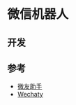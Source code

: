 
# 微信机器人
## 开发

## 参考

- [微友助手](http://weiyoubot.com/)
- [Wechaty](https://github.com/liujiaqiid/wechaty)
